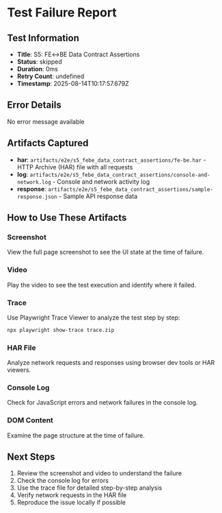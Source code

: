 # Test Failure Report

## Test Information
- **Title**: S5: FE↔BE Data Contract Assertions
- **Status**: skipped
- **Duration**: 0ms
- **Retry Count**: undefined
- **Timestamp**: 2025-08-14T10:17:57.679Z

## Error Details
No error message available

## Artifacts Captured
- **har**: `artifacts/e2e/s5_febe_data_contract_assertions/fe-be.har` - HTTP Archive (HAR) file with all requests
- **log**: `artifacts/e2e/s5_febe_data_contract_assertions/console-and-network.log` - Console and network activity log
- **response**: `artifacts/e2e/s5_febe_data_contract_assertions/sample-response.json` - Sample API response data

## How to Use These Artifacts

### Screenshot
View the full page screenshot to see the UI state at the time of failure.

### Video
Play the video to see the test execution and identify where it failed.

### Trace
Use Playwright Trace Viewer to analyze the test step by step:
```bash
npx playwright show-trace trace.zip
```

### HAR File
Analyze network requests and responses using browser dev tools or HAR viewers.

### Console Log
Check for JavaScript errors and network failures in the console log.

### DOM Content
Examine the page structure at the time of failure.

## Next Steps
1. Review the screenshot and video to understand the failure
2. Check the console log for errors
3. Use the trace file for detailed step-by-step analysis
4. Verify network requests in the HAR file
5. Reproduce the issue locally if possible
